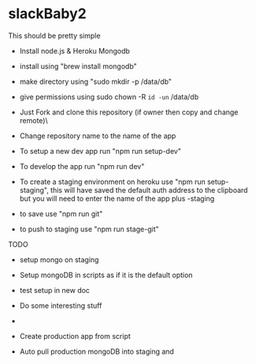 # slackBaby2

This should be pretty simple
- Install node.js & Heroku
Mongodb
- install using "brew install mongodb"
- make directory using "sudo mkdir -p /data/db"
- give permissions using sudo chown -R `id -un` /data/db

- Just Fork and clone this repository (if owner then copy and change remote)\
- Change repository name to the name of the app 
- To setup a new dev app run "npm run setup-dev"
- To develop the app run "npm run dev"
- To create a staging environment on heroku use "npm run setup-staging", this will have saved the default auth address to the clipboard but you will need to enter the name of the app plus -staging
- to save use "npm run git"
- to push to staging use "npm run stage-git"

TODO
- setup mongo on staging
- Setup mongoDB in scripts as if it is the default option
- test setup in new doc
- Do some interesting stuff
- 

- Create production app from script
- Auto pull production mongoDB into staging and 

